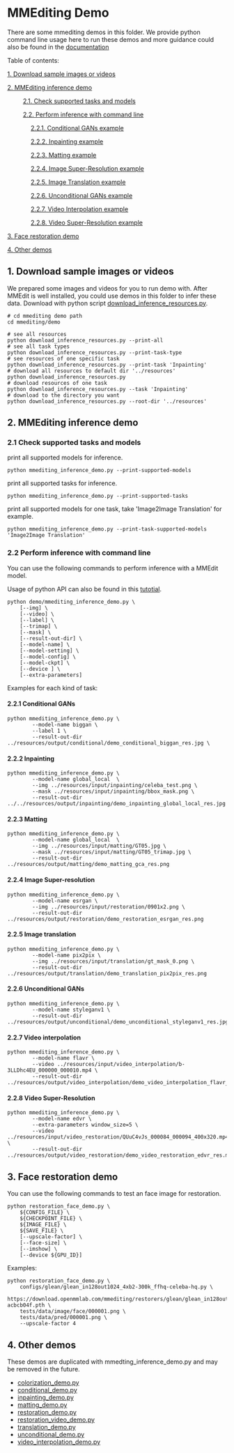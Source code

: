 # MMEditing Demo

There are some mmediting demos in this folder. We provide python command line usage here to run these demos and more guidance could also be found in the [documentation](https://mmediting.readthedocs.io/en/dev-1.x/user_guides/3_inference.html)

Table of contents:

[1. Download sample images or videos](#1-download-sample-images-or-videos)

[2. MMEditing inference demo](#2-mmediting-inference-demo)

&#8195;    [2.1. Check supported tasks and models](#21-check-supported-tasks-and-models)

&#8195;    [2.2. Perform inference with command line](#22-perform-inference-with-command-line)

&#8195;      [2.2.1. Conditional GANs example](#221-conditional-gans)

&#8195;      [2.2.2. Inpainting example](#222-inpainting)

&#8195;      [2.2.3. Matting example](#223-matting)

&#8195;      [2.2.4. Image Super-Resolution example](#224-image-super-resolution)

&#8195;      [2.2.5. Image Translation example](#225-image-translation)

&#8195;      [2.2.6. Unconditional GANs example](#226-unconditional-gans)

&#8195;      [2.2.7. Video Interpolation example](#227-video-interpolation)

&#8195;      [2.2.8. Video Super-Resolution example](#228-video-super-resolution)

[3. Face restoration demo](#3-face-restoration-demo)

[4. Other demos](#4-other-demos)

## 1. Download sample images or videos

We prepared some images and videos for you to run demo with. After MMEdit is well installed, you could use demos in this folder to infer these data.
Download with python script [download_inference_resources.py](./download_inference_resources.py).

```shell
# cd mmediting demo path
cd mmediting/demo

# see all resources
python download_inference_resources.py --print-all
# see all task types
python download_inference_resources.py --print-task-type
# see resources of one specific task
python download_inference_resources.py --print-task 'Inpainting'
# download all resources to default dir '../resources'
python download_inference_resources.py
# download resources of one task
python download_inference_resources.py --task 'Inpainting'
# download to the directory you want
python download_inference_resources.py --root-dir '../resources'
```

## 2. MMEditing inference demo

### 2.1 Check supported tasks and models

print all supported models for inference.

```shell
python mmediting_inference_demo.py --print-supported-models
```

print all supported tasks for inference.

```shell
python mmediting_inference_demo.py --print-supported-tasks
```

print all supported models for one task, take 'Image2Image Translation' for example.

```shell
python mmediting_inference_demo.py --print-task-supported-models 'Image2Image Translation'
```

### 2.2 Perform inference with command line

You can use the following commands to perform inference with a MMEdit model.

Usage of python API can also be found in this [tutotial](./mmediting_inference_tutorial.ipynb).

```shell
python demo/mmediting_inference_demo.py \
    [--img] \
    [--video] \
    [--label] \
    [--trimap] \
    [--mask] \
    [--result-out-dir] \
    [--model-name] \
    [--model-setting] \
    [--model-config] \
    [--model-ckpt] \
    [--device ] \
    [--extra-parameters]
```

Examples for each kind of task:

#### 2.2.1 Conditional GANs

```shell
python mmediting_inference_demo.py \
        --model-name biggan \
        --label 1 \
        --result-out-dir ../resources/output/conditional/demo_conditional_biggan_res.jpg \
```

#### 2.2.2 Inpainting

```shell
python mmediting_inference_demo.py \
        --model-name global_local  \
        --img ../resources/input/inpainting/celeba_test.png \
        --mask ../resources/input/inpainting/bbox_mask.png \
        --result-out-dir ../../resources/output/inpainting/demo_inpainting_global_local_res.jpg
```

#### 2.2.3 Matting

```shell
python mmediting_inference_demo.py \
        --model-name global_local  \
        --img ../resources/input/matting/GT05.jpg \
        --mask ../resources/input/matting/GT05_trimap.jpg \
        --result-out-dir ../resources/output/matting/demo_matting_gca_res.png
```

#### 2.2.4 Image Super-resolution

```shell
python mmediting_inference_demo.py \
        --model-name esrgan \
        --img ../resources/input/restoration/0901x2.png \
        --result-out-dir ../resources/output/restoration/demo_restoration_esrgan_res.png
```

#### 2.2.5 Image translation

```shell
python mmediting_inference_demo.py \
        --model-name pix2pix \
        --img ../resources/input/translation/gt_mask_0.png \
        --result-out-dir ../resources/output/translation/demo_translation_pix2pix_res.png
```

#### 2.2.6 Unconditional GANs

```shell
python mmediting_inference_demo.py \
        --model-name styleganv1 \
        --result-out-dir ../resources/output/unconditional/demo_unconditional_styleganv1_res.jpg
```

#### 2.2.7 Video interpolation

```shell
python mmediting_inference_demo.py \
        --model-name flavr \
        --video ../resources/input/video_interpolation/b-3LLDhc4EU_000000_000010.mp4 \
        --result-out-dir ../resources/output/video_interpolation/demo_video_interpolation_flavr_res.mp4
```

#### 2.2.8 Video Super-Resolution

```shell
python mmediting_inference_demo.py \
        --model-name edvr \
        --extra-parameters window_size=5 \
        --video ../resources/input/video_restoration/QUuC4vJs_000084_000094_400x320.mp4 \
        --result-out-dir ../resources/output/video_restoration/demo_video_restoration_edvr_res.mp4
```

## 3. Face restoration demo

You can use the following commands to test an face image for restoration.

```shell
python restoration_face_demo.py \
    ${CONFIG_FILE} \
    ${CHECKPOINT_FILE} \
    ${IMAGE_FILE} \
    ${SAVE_FILE} \
    [--upscale-factor] \
    [--face-size] \
    [--imshow] \
    [--device ${GPU_ID}]
```

Examples:

```shell
python restoration_face_demo.py \
    configs/glean/glean_in128out1024_4xb2-300k_ffhq-celeba-hq.py \
    https://download.openmmlab.com/mmediting/restorers/glean/glean_in128out1024_4x2_300k_ffhq_celebahq_20210812-acbcb04f.pth \
    tests/data/image/face/000001.png \
    tests/data/pred/000001.png \
    --upscale-factor 4
```

## 4. Other demos

These demos are duplicated with mmedting_inference_demo.py and may be removed in the future.

- [colorization_demo.py](./colorization_demo.py)
- [conditional_demo.py](./conditional_demo.py)
- [inpainting_demo.py](./inpainting_demo.py)
- [matting_demo.py](./matting_demo.py)
- [restoration_demo.py](./restoration_demo.py)
- [restoration_video_demo.py](./restoration_video_demo.py)
- [translation_demo.py](./translation_demo.py)
- [unconditional_demo.py](./unconditional_demo.py)
- [video_interpolation_demo.py](./video_interpolation_demo.py)
